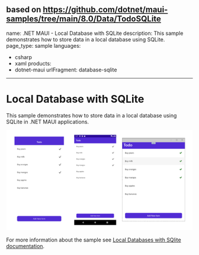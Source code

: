 based on https://github.com/dotnet/maui-samples/tree/main/8.0/Data/TodoSQLite
---
name: .NET MAUI - Local Database with SQLite
description: This sample demonstrates how to store data in a local database using SQLite.
page_type: sample
languages:
- csharp
- xaml
products:
- dotnet-maui
urlFragment: database-sqlite
---

# Local Database with SQLite

This sample demonstrates how to store data in a local database using SQLite in .NET MAUI applications.

![Todo app on iOS, Android, and Windows](images/todo-list.png)

For more information about the sample see [Local Databases with SQlite documentation](https://docs.microsoft.com/dotnet/maui/data-cloud/database-sqlite).

